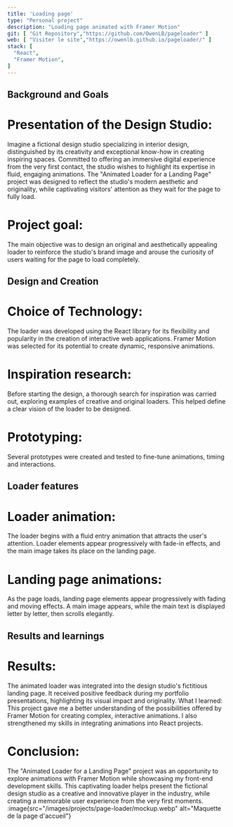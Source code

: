 ```yaml
---
title: 'Loading page'
type: "Personal project"
description: "Loading page animated with Framer Motion"
git: [ "Git Repository","https://github.com/OwenLB/pageloader" ]
web: [ "Visiter le site","https://owenlb.github.io/pageloader/" ]
stack: [
  "React",
  "Framer Motion",
]
---
```


## Background and Goals

# Presentation of the Design Studio:
Imagine a fictional design studio specializing in interior design, distinguished by its creativity and exceptional know-how in creating inspiring spaces. Committed to offering an immersive digital experience from the very first contact, the studio wishes to highlight its expertise in fluid, engaging animations. The "Animated Loader for a Landing Page" project was designed to reflect the studio's modern aesthetic and originality, while captivating visitors' attention as they wait for the page to fully load.

# Project goal:
The main objective was to design an original and aesthetically appealing loader to reinforce the studio's brand image and arouse the curiosity of users waiting for the page to load completely.

## Design and Creation

# Choice of Technology:
The loader was developed using the React library for its flexibility and popularity in the creation of interactive web applications. Framer Motion was selected for its potential to create dynamic, responsive animations.

# Inspiration research:
Before starting the design, a thorough search for inspiration was carried out, exploring examples of creative and original loaders. This helped define a clear vision of the loader to be designed.

# Prototyping:
Several prototypes were created and tested to fine-tune animations, timing and interactions.

## Loader features

# Loader animation:
The loader begins with a fluid entry animation that attracts the user's attention. Loader elements appear progressively with fade-in effects, and the main image takes its place on the landing page.

# Landing page animations:
As the page loads, landing page elements appear progressively with fading and moving effects. A main image appears, while the main text is displayed letter by letter, then scrolls elegantly.

## Results and learnings

# Results:
The animated loader was integrated into the design studio's fictitious landing page. It received positive feedback during my portfolio presentations, highlighting its visual impact and originality.
What I learned: This project gave me a better understanding of the possibilities offered by Framer Motion for creating complex, interactive animations. I also strengthened my skills in integrating animations into React projects.

# Conclusion:
The "Animated Loader for a Landing Page" project was an opportunity to explore animations with Framer Motion while showcasing my front-end development skills. This captivating loader helps present the fictional design studio as a creative and innovative player in the industry, while creating a memorable user experience from the very first moments.
:image{src="/images/projects/page-loader/mockup.webp" alt="Maquette de la page d'accueil"}
